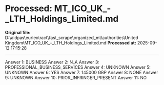 # Processed: MT_ICO_UK_-_LTH_Holdings_Limited.md

**Original file:** D:\aidpas\eurlextract\fast_scrape\organized_mt\authorities\United Kingdom\MT_ICO_UK_-_LTH_Holdings_Limited.md
**Processed at:** 2025-09-12 17:15:28

---

Answer 1: BUSINESS
Answer 2: N_A
Answer 3: PROFESSIONAL_BUSINESS_SERVICES
Answer 4: UNKNOWN
Answer 5: UNKNOWN
Answer 6: YES
Answer 7: 145000 GBP
Answer 8: NONE
Answer 9: UNKNOWN
Answer 10: PRIOR_INFRINGER_PRESENT
Answer 11: NO